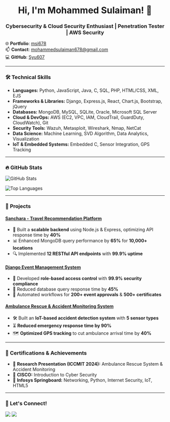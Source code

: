 <h1 align="center">Hi, I'm Mohammed Sulaiman! 👋</h1>
<h3 align="center">Cybersecurity & Cloud Security Enthusiast | Penetration Tester | AWS Security</h3>

🌐 **Portfolio**: [msi678](https://linkedin.com/in/msi678)  
📫 **Contact**: mohammedsulaiman678@gmail.com  
💻 **GitHub**: [Syu607](https://github.com/Syu607)

---

### 🛠 **Technical Skills**
- **Languages:** Python, JavaScript, Java, C, SQL, PHP, HTML/CSS, XML, EJS
- **Frameworks & Libraries:** Django, Express.js, React, Chart.js, Bootstrap, jQuery
- **Databases:** MongoDB, MySQL, SQLite, Oracle, Microsoft SQL Server
- **Cloud & DevOps:** AWS (EC2, VPC, IAM, CloudTrail, GuardDuty, CloudWatch), Git
- **Security Tools:** Wazuh, Metasploit, Wireshark, Nmap, NetCat
- **Data Science:** Machine Learning, SVD Algorithm, Data Analytics, Visualization
- **IoT & Embedded Systems:** Embedded C, Sensor Integration, GPS Tracking

---

### 🔥 **GitHub Stats**
![GitHub Stats](https://github-readme-stats.vercel.app/api?username=Syu607&show_icons=true&theme=tokyonight)

![Top Languages](https://github-readme-stats.vercel.app/api/top-langs/?username=Syu607&layout=compact&theme=tokyonight)

---

### 🚀 **Projects**
#### [Sanchara - Travel Recommendation Platform](https://github.com/Syu607/sanchara)
- 🚀 Built a **scalable backend** using Node.js & Express, optimizing API response time by **40%**
- 📊 Enhanced MongoDB query performance by **65%** for **10,000+ locations**
- 🔍 Implemented **12 RESTful API endpoints** with **99.9% uptime**

#### [Django Event Management System](https://github.com/Syu607/event-management)
- 🔐 Developed **role-based access control** with **99.9% security compliance**
- 🚀 Reduced database query response time by **45%**
- 📑 Automated workflows for **200+ event approvals** & **500+ certificates**

#### [Ambulance Rescue & Accident Monitoring System](https://github.com/Syu607/ambulance-iot)
- 🛠 Built an **IoT-based accident detection system** with **5 sensor types**
- ⏳ **Reduced emergency response time by 90%**
- 🗺️ **Optimized GPS tracking** to cut ambulance arrival time by **40%**

---

### 📜 **Certifications & Achievements**
- 🏅 **Research Presentation (ICCMIT 2024):** Ambulance Rescue System & Accident Monitoring
- 🔹 **CISCO:** Introduction to Cyber Security
- 🔹 **Infosys Springboard:** Networking, Python, Internet Security, IoT, HTML5

---

### 📌 **Let's Connect!**
<p align="left">
<a href="https://linkedin.com/in/msi678"><img src="https://img.shields.io/badge/-LinkedIn-blue?style=flat-square&logo=linkedin"></a>
<a href="mailto:mohammedsulaiman678@gmail.com"><img src="https://img.shields.io/badge/-Email-red?style=flat-square&logo=gmail"></a>
</p>
